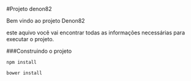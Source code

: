 #Projeto denon82

Bem vindo ao projeto Denon82

este aquivo você vai encontrar todas as informações necessárias para executar o projeto.

###Construindo o projeto

`npm install`

`bower install`


